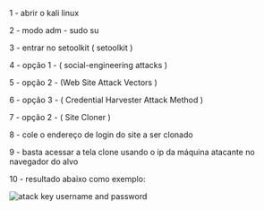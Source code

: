 1 - abrir o kali linux

2 - modo adm - sudo su 

3 - entrar no setoolkit ( setoolkit )

4 - opção 1 - ( social-engineering attacks )

5 - opção 2 - (Web Site Attack Vectors ) 

6 - opção 3 -  ( Credential Harvester Attack Method )

7 - opção 2 - ( Site Cloner  ) 

8 - cole o endereço de login do site a ser clonado 

9 - basta acessar a tela clone usando o ip da máquina atacante no navegador do alvo 

10 - resultado abaixo como exemplo:



![atack key username and password](https://github.com/user-attachments/assets/5f9c6a89-1ee7-48c2-80b8-8963962ed505)

